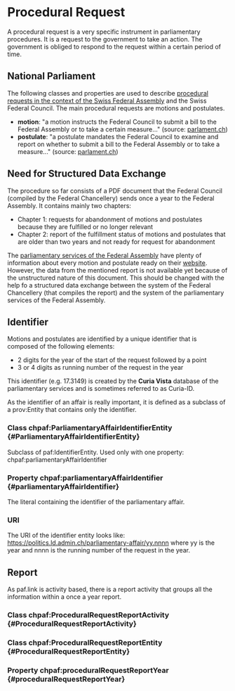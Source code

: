 # Procedural Request

A procedural request is a very specific instrument in parliamentary procedures. It is a request to the government to take an action. The government is obliged to respond to the request within a certain period of time.

## National Parliament

The following classes and properties are used to describe [procedural requests in the context of the Swiss Federal Assembly](https://www.parlament.ch/en/%C3%BCber-das-parlament/parlamentsw%C3%B6rterbuch/parlamentsw%C3%B6rterbuch-detail?WordId=238) and the Swiss Federal Council. The main procedural requests are motions and postulates.

- **motion**: "a motion instructs the Federal Council to submit a bill to the Federal Assembly or to take a certain measure..." (source: [parlament.ch](https://www.parlament.ch/en/%C3%BCber-das-parlament/parlamentsw%C3%B6rterbuch/parlamentsw%C3%B6rterbuch-detail?WordId=146))
- **postulate**: "a postulate mandates the Federal Council to examine and report on whether to submit a bill to the Federal Assembly or to take a measure..." (source: [parlament.ch](https://www.parlament.ch/en/%C3%BCber-das-parlament/parlamentsw%C3%B6rterbuch/parlamentsw%C3%B6rterbuch-detail?WordId=177))

## Need for Structured Data Exchange

The procedure so far consists of a PDF document that the Federal Council (compiled by the Federal Chancellery) sends once a year to the Federal Assembly. It contains mainly two chapters:

- Chapter 1: requests for abandonment of motions and postulates because they are fulfilled or no longer relevant
- Chapter 2: report of the fulfillment status of motions and postulates that are older than two years and not ready for request for abandonment

The [parliamentary services of the Federal Assembly](https://www.parlament.ch/en/%C3%BCber-das-parlament/parliamentary-services) have plenty of information about every motion and postulate ready on their [website](https://www.parlament.ch). However, the data from the mentioned report is not available yet because of the unstructured nature of this document. This should be changed with the help fo a structured data exchange between the system of the Federal Chancellery (that compiles the report) and the system of the parliamentary services of the Federal Assembly.

## Identifier

Motions and postulates are identified by a unique identifier that is composed of the following elements:

- 2 digits for the year of the start of the request followed by a point
- 3 or 4 digits as running number of the request in the year

This identifier (e.g. 17.3149) is created by the **Curia Vista** database of the parliamentary services and is sometimes referred to as Curia-ID.

As the identifier of an affair is really important, it is defined as a subclass of a prov:Entity that contains only the identifier.

<div id="dynamic-section-1"></div>

### Class **chpaf:ParliamentaryAffairIdentifierEntity** {#ParliamentaryAffairIdentifierEntity}

Subclass of paf:IdentifierEntity. Used only with one property: chpaf:parliamentaryAffairIdentifier

### Property **chpaf:parliamentaryAffairIdentifier** {#parliamentaryAffairIdentifier}

The literal containing the identifier of the parliamentary affair.

### URI

The URI of the identifier entity looks like: <https://politics.ld.admin.ch/parliamentary-affair/yy.nnnn> where yy is the year and nnnn is the running number of the request in the year.

## Report

As paf.link is activity based, there is a report activity that groups all the information within a once a year report.

### Class **chpaf:ProceduralRequestReportActivity** {#ProceduralRequestReportActivity}

### Class **chpaf:ProceduralRequestReportEntity** {#ProceduralRequestReportEntity}

### Property **chpaf:proceduralRequestReportYear** {#proceduralRequestReportYear}